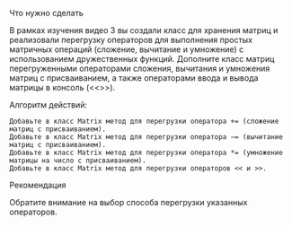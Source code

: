 Что нужно сделать

В рамках изучения видео 3 вы создали класс для хранения матриц и реализовали перегрузку операторов для выполнения простых матричных операций (сложение, вычитание и умножение) с использованием дружественных функций. Дополните класс матриц перегруженными операторами сложения, вычитания и умножения матриц с присваиванием, а также операторами ввода и вывода матрицы в консоль (<<>>).

Алгоритм действий:

    Добавьте в класс Matrix метод для перегрузки оператора += (сложение матриц с присваиванием).
    Добавьте в класс Matrix метод для перегрузки оператора −= (вычитание матриц с присваиванием).
    Добавьте в класс Matrix метод для перегрузки оператора *= (умножение матрицы на число с присваиванием).
    Добавьте в класс Matrix метод для перегрузки операторов << и >>.


Рекомендация

Обратите внимание на выбор способа перегрузки указанных операторов.